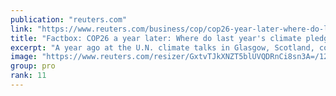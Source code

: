 ```yaml
---
publication: "reuters.com"
link: "https://www.reuters.com/business/cop/cop26-year-later-where-do-last-years-climate-pledges-stand-2022-11-01/"
title: "Factbox: COP26 a year later: Where do last year's climate pledges stand?"
excerpt: "A year ago at the U.N. climate talks in Glasgow, Scotland, countries, banks and business leaders announced a slew of climate plans and pledges. Here is an update on how some of the biggest promises ha"
image: "https://www.reuters.com/resizer/GxtvTJkXNZT5blUVQDRnCi8sn3A=/1200x628/smart/filters:quality(80)/cloudfront-us-east-2.images.arcpublishing.com/reuters/NK2SBUSXTNML7PUMFGIPU7PWN4.jpg"
group: pro
rank: 11
---
```

